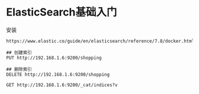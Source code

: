 # ElasticSearch基础入门

安装

```shell
https://www.elastic.co/guide/en/elasticsearch/reference/7.8/docker.html
```



```http
## 创建索引
PUT http://192.168.1.6:9200/shopping
```

```http
## 删除索引
DELETE http://192.168.1.6:9200/shopping
```





```http
GET http://192.168.1.6:9200/_cat/indices?v
```





